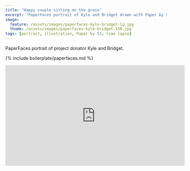 ```yaml
---
title: "Happy couple sitting on the grass"
excerpt: "PaperFaces portrait of Kyle and Bridget drawn with Paper by 53 on an iPad."
image: 
  feature: /assets/images/paperfaces-kyle-bridget-lg.jpg
  thumb: /assets/images/paperfaces-kyle-bridget-150.jpg
tags: [portrait, illustration, Paper by 53, time lapse]
---
```


PaperFaces portrait of project donator Kyle and Bridget.

{% include boilerplate/paperfaces.md %}

<iframe width="560" height="315" src="https://www.youtube.com/embed/wWHJPy9FIhA" frameborder="0"> </iframe>
